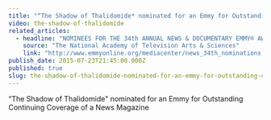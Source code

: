 ```yaml
---
title: "“The Shadow of Thalidomide* nominated for an Emmy for Outstanding Continuing Coverage of a News Magazine"
video: the-shadow-of-thalidomide
related_articles:
  - headline: "NOMINEES FOR THE 34th ANNUAL NEWS & DOCUMENTARY EMMY® AWARDS"
    source: "The National Academy of Television Arts & Sciences"
    link: "http://www.emmyonline.org/mediacenter/news_34th_nominations.html"
publish_date: 2015-07-23T21:45:00.000Z
published: true
slug: the-shadow-of-thalidomide-nominated-for-an-emmy-for-outstanding-continuing-coverage-of-a-news-magazine
---
```

“The Shadow of Thalidomide" nominated for an Emmy for Outstanding Continuing Coverage of a News Magazine

